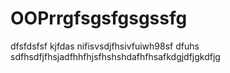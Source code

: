 # OOPrrgfsgsfgsgssfg
dfsfdsfsf
kjfdas nifisvsdjfhsivfuiwh98sf dfuhs sdfhsdfjfhsjadfhhfhjsfhshshdafhfhsafkdgjdfjgkdfjg
